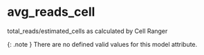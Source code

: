 # avg_reads_cell
total_reads/estimated_cells as calculated by Cell Ranger


{: .note }
There are no defined valid values for this model attribute.
